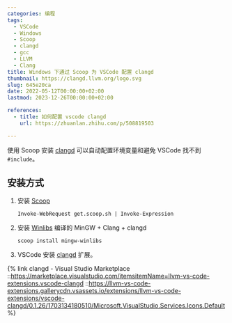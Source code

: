 ```yaml
---
categories: 编程
tags:
  - VSCode
  - Windows
  - Scoop
  - clangd
  - gcc
  - LLVM
  - Clang
title: Windows 下通过 Scoop 为 VSCode 配置 clangd
thumbnail: https://clangd.llvm.org/logo.svg
slug: 645e20ca
date: 2022-05-12T00:00:00+02:00
lastmod: 2023-12-26T00:00:00+02:00

references:
  - title: 如何配置 vscode clangd
    url: https://zhuanlan.zhihu.com/p/508819503

---
```


使用 Scoop 安装 [clangd](https://clangd.llvm.org/) 可以自动配置环境变量和避免 VSCode 找不到 `#include`。

<!-- more -->

## 安装方式

1. 安装 [Scoop](https://scoop.sh/)

    ```shell
    Invoke-WebRequest get.scoop.sh | Invoke-Expression
    ```

1. 安装 [Winlibs](https://winlibs.com/) 编译的 MinGW + Clang + clangd

    ```shell
    scoop install mingw-winlibs
    ```

1. VSCode 安装 [clangd](https://marketplace.visualstudio.com/items?itemName=llvm-vs-code-extensions.vscode-clangd) 扩展。

{% link
clangd - Visual Studio Marketplace
::https://marketplace.visualstudio.com/itemsitemName=llvm-vs-code-extensions.vscode-clangd
::https://llvm-vs-code-extensions.gallerycdn.vsassets.io/extensions/llvm-vs-code-extensions/vscode-clangd/0.1.26/1703134180510/Microsoft.VisualStudio.Services.Icons.Default
%}
